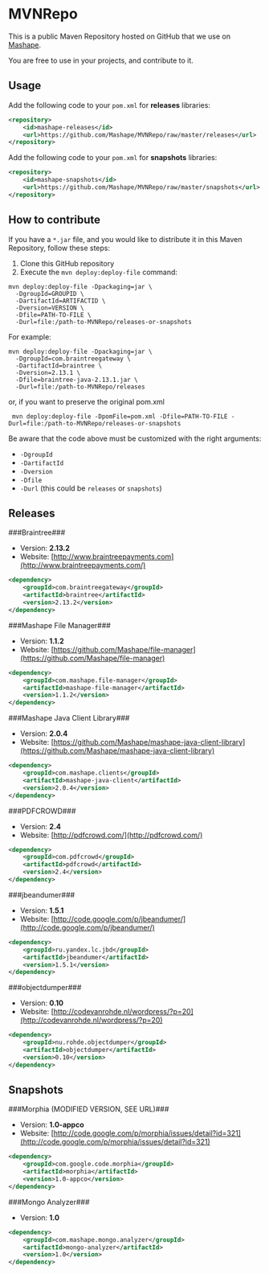 MVNRepo
======================
This is a public Maven Repository hosted on GitHub that we use on [Mashape](http://www.mashape.com/). 

You are free to use in your projects, and contribute to it.

Usage
--------
Add the following code to your `pom.xml` for **releases** libraries:

``` xml
<repository>
	<id>mashape-releases</id>
	<url>https://github.com/Mashape/MVNRepo/raw/master/releases</url>
</repository>
```

Add the following code to your `pom.xml` for **snapshots** libraries:

``` xml
<repository>
	<id>mashape-snapshots</id>
	<url>https://github.com/Mashape/MVNRepo/raw/master/snapshots</url>
</repository>
```

How to contribute
--------
If you have a `*.jar` file, and you would like to distribute it in this Maven Repository, follow these steps:

1. Clone this GitHub repository
2. Execute the `mvn deploy:deploy-file` command:

```
mvn deploy:deploy-file -Dpackaging=jar \
  -DgroupId=GROUPID \
  -DartifactId=ARTIFACTID \
  -Dversion=VERSION \
  -Dfile=PATH-TO-FILE \
  -Durl=file:/path-to-MVNRepo/releases-or-snapshots
```

For example:

```
mvn deploy:deploy-file -Dpackaging=jar \
  -DgroupId=com.braintreegateway \
  -DartifactId=braintree \
  -Dversion=2.13.1 \
  -Dfile=braintree-java-2.13.1.jar \
  -Durl=file:/path-to-MVNRepo/releases
```

or, if you want to preserve the original pom.xml

```
 mvn deploy:deploy-file -DpomFile=pom.xml -Dfile=PATH-TO-FILE -Durl=file:/path-to-MVNRepo/releases-or-snapshots
```
 
Be aware that the code above must be customized with the right arguments:

* `-DgroupId`
* `-DartifactId`
* `-Dversion`
* `-Dfile`
* `-Durl` (this could be `releases` or `snapshots`)

Releases
--------

###Braintree###
* Version: **2.13.2**
* Website: [http://www.braintreepayments.com](http://www.braintreepayments.com/)
  
``` xml
<dependency>
	<groupId>com.braintreegateway</groupId>
	<artifactId>braintree</artifactId>
	<version>2.13.2</version>
</dependency>
```

###Mashape File Manager###
* Version: **1.1.2**
* Website: [https://github.com/Mashape/file-manager](https://github.com/Mashape/file-manager)
  
``` xml
<dependency>
	<groupId>com.mashape.file-manager</groupId>
	<artifactId>mashape-file-manager</artifactId>
	<version>1.1.2</version>
</dependency>
```

###Mashape Java Client Library###
* Version: **2.0.4**
* Website: [https://github.com/Mashape/mashape-java-client-library](https://github.com/Mashape/mashape-java-client-library)

``` xml
<dependency>
	<groupId>com.mashape.clients</groupId>
	<artifactId>mashape-java-client</artifactId>
	<version>2.0.4</version>
</dependency>
```

###PDFCROWD###
* Version: **2.4**
* Website: [http://pdfcrowd.com/](http://pdfcrowd.com/)
  
``` xml
<dependency>
	<groupId>com.pdfcrowd</groupId>
	<artifactId>pdfcrowd</artifactId>
	<version>2.4</version>
</dependency>
```

###jbeandumer###
* Version: **1.5.1**
* Website: [http://code.google.com/p/jbeandumer/](http://code.google.com/p/jbeandumer/)

``` xml
<dependency>
	<groupId>ru.yandex.lc.jbd</groupId>
	<artifactId>jbeandumer</artifactId>
	<version>1.5.1</version>
</dependency>
```

###objectdumper###
* Version: **0.10**
* Website: [http://codevanrohde.nl/wordpress/?p=20](http://codevanrohde.nl/wordpress/?p=20)

``` xml
<dependency>
	<groupId>nu.rohde.objectdumper</groupId>
	<artifactId>objectdumper</artifactId>
	<version>0.10</version>
</dependency>
```


Snapshots
--------

###Morphia (MODIFIED VERSION, SEE URL)###
* Version: **1.0-appco**
* Website: [http://code.google.com/p/morphia/issues/detail?id=321](http://code.google.com/p/morphia/issues/detail?id=321)
  
``` xml
<dependency>
	<groupId>com.google.code.morphia</groupId>
	<artifactId>morphia</artifactId>
	<version>1.0-appco</version>
</dependency>
```

###Mongo Analyzer###
* Version: **1.0**
  
``` xml
<dependency>
	<groupId>com.mashape.mongo.analyzer</groupId>
	<artifactId>mongo-analyzer</artifactId>
	<version>1.0</version>
</dependency>
```
